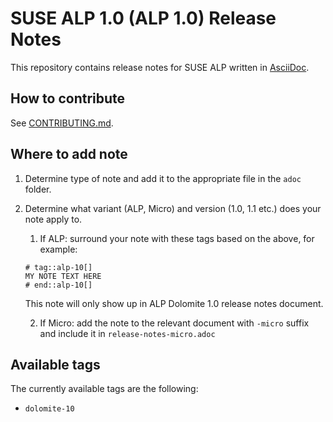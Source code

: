 # SUSE ALP 1.0 (ALP 1.0) Release Notes

This repository contains release notes for SUSE ALP written in [AsciiDoc](https://docs.asciidoctor.org/asciidoc/latest/).


## How to contribute

See [CONTRIBUTING.md](CONTRIBUTING.md).

## Where to add note

1. Determine type of note and add it to the appropriate file in the `adoc` folder.
2. Determine what variant (ALP, Micro) and version (1.0, 1.1 etc.) does your note apply to.
    1. If ALP: surround your note with these tags based on the above, for example:
    ```adoc
    # tag::alp-10[]
    MY NOTE TEXT HERE
    # end::alp-10[]
    ```
    This note will only show up in ALP Dolomite 1.0 release notes document.
    
    2. If Micro: add the note to the relevant document with `-micro` suffix and include it in `release-notes-micro.adoc`

## Available tags

The currently available tags are the following:

- `dolomite-10`